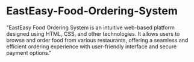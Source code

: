 # EastEasy-Food-Ordering-System
"EastEasy Food Ordering System is an intuitive web-based platform designed using HTML, CSS, and other technologies. It allows users to browse and order food from various restaurants, offering a seamless and efficient ordering experience with user-friendly interface and secure payment options."
